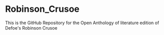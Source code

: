 # Robinson_Crusoe
This is the GitHub Repository for the Open Anthology of literature edition of Defoe's Robinson Crusoe
